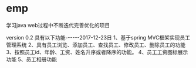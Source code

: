 # emp
学习java web过程中不断迭代完善优化的项目

version 0.2 具有以下功能------2017-12-23日
1、基于spring MVC框架实现员工管理系统
2、具有员工浏览、添加员工、查找员工、修改员工、删除员工的功能
3、按照员工id、年龄、工资、姓名升序或者降序的功能。
4、员工工资图标展示功能
5、员工相册功能
